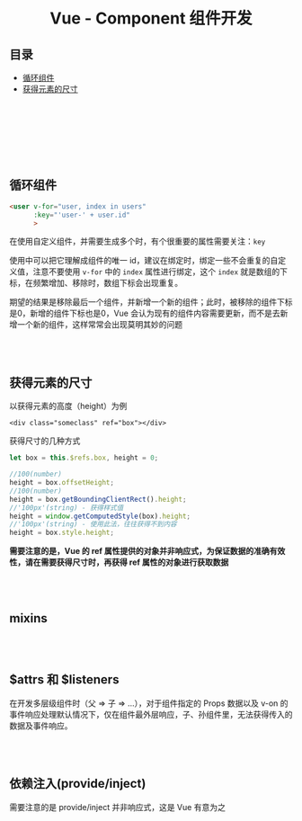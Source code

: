 # <div align="center">Vue - Component 组件开发</div>

## 目录

- [循环组件](#循环组件)
- [获得元素的尺寸](#获得元素的尺寸)

<br><br><br><br><br><br>

## 循环组件

```html
<user v-for="user, index in users"      
      :key="'user-' + user.id"
      >
```
在使用自定义组件，并需要生成多个时，有个很重要的属性需要关注：`key`

使用中可以把它理解成组件的唯一 id，建议在绑定时，绑定一些不会重复的自定义值，注意不要使用 `v-for` 中的 `index` 属性进行绑定，这个 `index` 就是数组的下标，在频繁增加、移除时，数组下标会出现重复。

期望的结果是移除最后一个组件，并新增一个新的组件；此时，被移除的组件下标是0，新增的组件下标也是0，Vue 会认为现有的组件内容需要更新，而不是去新增一个新的组件，这样常常会出现莫明其妙的问题

<br><br>

## 获得元素的尺寸

以获得元素的高度（height）为例

```vue
<div class="someclass" ref="box"></div>
```

获得尺寸的几种方式

```js
let box = this.$refs.box, height = 0;

//100(number)
height = box.offsetHeight;
//100(number)
height = box.getBoundingClientRect().height;
//'100px'(string) - 获得样式值
height = window.getComputedStyle(box).height;
//'100px'(string) - 使用此法，往往获得不到内容
height = box.style.height;
```

**需要注意的是，Vue 的 ref 属性提供的对象并非响应式，为保证数据的准确有效性，请在需要获得尺寸时，再获得 ref 属性的对象进行获取数据**

<br><br>

## mixins

<br><br>

## $attrs 和 $listeners

在开发多层级组件时（父 => 子 => ...），对于组件指定的 Props 数据以及 v-on 的事件响应处理默认情况下，仅在组件最外层响应，子、孙组件里，无法获得传入的数据及事件响应。

<br><br>

## 依赖注入(provide/inject)

需要注意的是 provide/inject 并非响应式，这是 Vue 有意为之

<br><br>
